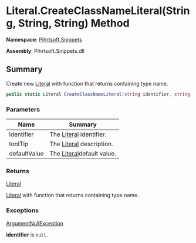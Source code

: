 # Literal\.CreateClassNameLiteral\(String, String, String\) Method

**Namespace**: [Pihrtsoft.Snippets](../../README.md)

**Assembly**: Pihrtsoft\.Snippets\.dll

## Summary

Create new [Literal](../README.md) with function that returns containing type name\.

```csharp
public static Literal CreateClassNameLiteral(string identifier, string toolTip = null, string defaultValue = "")
```

### Parameters

| Name | Summary |
| ---- | ------- |
| identifier | The [Literal](../README.md) identifier\. |
| toolTip | The [Literal](../README.md) description\. |
| defaultValue | The [Literal](../README.md)default value\. |

### Returns

[Literal](../README.md)

[Literal](../README.md) with function that returns containing type name\.

### Exceptions

[ArgumentNullException](https://docs.microsoft.com/en-us/dotnet/api/system.argumentnullexception)

**identifier** is `null`\.

